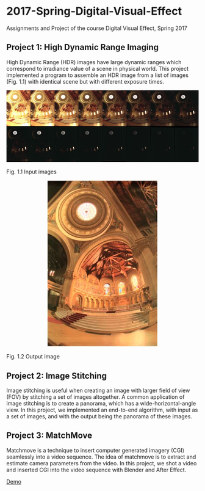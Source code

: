 # 2017-Spring-Digital-Visual-Effect
Assignments and Project of the course Digital Visual Effect, Spring 2017

## Project 1: High Dynamic Range Imaging

High Dynamic Range (HDR) images have large dynamic ranges which correspond to irradiance value of a scene in physical world. This project implemented a program to assemble an HDR image from a list of images (Fig. 1.1) with identical scene but with different exposure times.

<div style="text-align: center"/>
<img src = "https://github.com/blacktomato/2017-Spring-Digital-Visual-Effect/blob/master/pics/input_imgs.JPG"  alt="Input images"/>
</div>

Fig. 1.1 Input images



<div style="text-align: center"/>
<img src = "https://github.com/blacktomato/2017-Spring-Digital-Visual-Effect/blob/master/pics/output_img.JPG" alt="Output image"/>
</div>

Fig. 1.2 Output image


## Project 2: Image Stitching

Image stitching is useful when creating an image with larger field of view (FOV) by stitching a set of images altogether. A common application of image stitching is to create a panorama, which has a wide-horizontal-angle view. In this project, we implemented an end-to-end algorithm, with input as a set of images, and with the output being the panorama of these images.



## Project 3: MatchMove

Matchmove is a technique to insert computer generated imagery (CGI) seamlessly into a video sequence. The idea of matchmove is to extract and estimate camera parameters from the video. In this project, we shot a video and inserted CGI into the video sequence with Blender and After Effect.

[Demo](https://www.youtube.com/watch?v=xq_q9xUNSGA)


